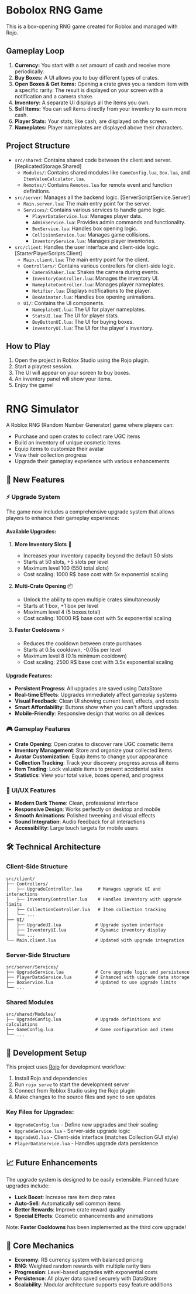 # Bobolox RNG Game

This is a box-opening RNG game created for Roblox and managed with Rojo.

## Gameplay Loop

1.  **Currency:** You start with a set amount of cash and receive more periodically.
2.  **Buy Boxes:** A UI allows you to buy different types of crates.
3.  **Open Boxes & Get Items:** Opening a crate gives you a random item with a specific rarity. The result is displayed on your screen with a notification and a camera shake.
4.  **Inventory:** A separate UI displays all the items you own.
5.  **Sell Items:** You can sell items directly from your inventory to earn more cash.
6.  **Player Stats:** Your stats, like cash, are displayed on the screen.
7.  **Nameplates:** Player nameplates are displayed above their characters.

## Project Structure

-   `src/shared`: Contains shared code between the client and server. [ReplicatedStorage.Shared]
    -   `Modules/`: Contains shared modules like `GameConfig.lua`, `Box.lua`, and `ItemValueCalculator.lua`.
    -   `Remotes/`: Contains `Remotes.lua` for remote event and function definitions.
-   `src/server`: Manages all the backend logic. [ServerScriptService.Server]
    -   `Main.server.lua`: The main entry point for the server.
    -   `Services/`: Contains various services to handle game logic.
        -   `PlayerDataService.lua`: Manages player data.
        -   `AdminService.lua`: Provides admin commands and functionality.
        -   `BoxService.lua`: Handles box opening logic.
        -   `CollisionService.lua`: Manages game collisions.
        -   `InventoryService.lua`: Manages player inventories.
-   `src/client`: Handles the user interface and client-side logic. [StarterPlayerScripts.Client]
    -   `Main.client.lua`: The main entry point for the client.
    -   `Controllers/`: Contains various controllers for client-side logic.
        -   `CameraShaker.lua`: Shakes the camera during events.
        -   `InventoryController.lua`: Manages the inventory UI.
        -   `NameplateController.lua`: Manages player nameplates.
        -   `Notifier.lua`: Displays notifications to the player.
        -   `BoxAnimator.lua`: Handles box opening animations.
    -   `UI/`: Contains the UI components.
        -   `NameplateUI.lua`: The UI for player nameplates.
        -   `StatsUI.lua`: The UI for player stats.
        -   `BuyButtonUI.lua`: The UI for buying boxes.
        -   `InventoryUI.lua`: The UI for the player's inventory.

## How to Play

1.  Open the project in Roblox Studio using the Rojo plugin.
2.  Start a playtest session.
3.  The UI will appear on your screen to buy boxes.
4.  An inventory panel will show your items.
5.  Enjoy the game!

# RNG Simulator

A Roblox RNG (Random Number Generator) game where players can:
- Purchase and open crates to collect rare UGC items
- Build an inventory of unique cosmetic items
- Equip items to customize their avatar
- View their collection progress
- Upgrade their gameplay experience with various enhancements

## 🚀 New Features

### ⚡ Upgrade System
The game now includes a comprehensive upgrade system that allows players to enhance their gameplay experience:

#### Available Upgrades:
1. **More Inventory Slots** 🎒
   - Increases your inventory capacity beyond the default 50 slots
   - Starts at 50 slots, +5 slots per level
   - Maximum level 100 (550 total slots)
   - Cost scaling: 1000 R$ base cost with 5x exponential scaling

2. **Multi-Crate Opening** 📦
   - Unlock the ability to open multiple crates simultaneously
   - Starts at 1 box, +1 box per level
   - Maximum level 4 (5 boxes total)
   - Cost scaling: 10000 R$ base cost with 5x exponential scaling

3. **Faster Cooldowns** ⚡
   - Reduces the cooldown between crate purchases
   - Starts at 0.5s cooldown, -0.05s per level
   - Maximum level 8 (0.1s minimum cooldown)
   - Cost scaling: 2500 R$ base cost with 3.5x exponential scaling

#### Upgrade Features:
- **Persistent Progress**: All upgrades are saved using DataStore
- **Real-time Effects**: Upgrades immediately affect gameplay systems
- **Visual Feedback**: Clean UI showing current level, effects, and costs
- **Smart Affordability**: Buttons show when you can't afford upgrades
- **Mobile-Friendly**: Responsive design that works on all devices

### 🎮 Gameplay Features
- **Crate Opening**: Open crates to discover rare UGC cosmetic items
- **Inventory Management**: Store and organize your collected items
- **Avatar Customization**: Equip items to change your appearance
- **Collection Tracking**: Track your discovery progress across all items
- **Item Trading**: Lock valuable items to prevent accidental sales
- **Statistics**: View your total value, boxes opened, and progress

### 🎨 UI/UX Features
- **Modern Dark Theme**: Clean, professional interface
- **Responsive Design**: Works perfectly on desktop and mobile
- **Smooth Animations**: Polished tweening and visual effects
- **Sound Integration**: Audio feedback for all interactions
- **Accessibility**: Large touch targets for mobile users

## 🛠️ Technical Architecture

### Client-Side Structure
```
src/client/
├── Controllers/
│   ├── UpgradeController.lua      # Manages upgrade UI and interactions
│   ├── InventoryController.lua    # Handles inventory with upgrade limits
│   ├── CollectionController.lua   # Item collection tracking
│   └── ...
├── UI/
│   ├── UpgradeUI.lua             # Upgrade system interface
│   ├── InventoryUI.lua           # Dynamic inventory display
│   └── ...
└── Main.client.lua               # Updated with upgrade integration
```

### Server-Side Structure
```
src/server/Services/
├── UpgradeService.lua            # Core upgrade logic and persistence
├── PlayerDataService.lua         # Enhanced with upgrade data storage
├── BoxService.lua                # Updated to use upgrade limits
└── ...
```

### Shared Modules
```
src/shared/Modules/
├── UpgradeConfig.lua             # Upgrade definitions and calculations
├── GameConfig.lua                # Game configuration and items
└── ...
```

## 🔧 Development Setup

This project uses [Rojo](https://rojo.space/) for development workflow:

1. Install Rojo and dependencies
2. Run `rojo serve` to start the development server
3. Connect from Roblox Studio using the Rojo plugin
4. Make changes to the source files and sync to see updates

### Key Files for Upgrades:
- `UpgradeConfig.lua` - Define new upgrades and their scaling
- `UpgradeService.lua` - Server-side upgrade logic
- `UpgradeUI.lua` - Client-side interface (matches Collection GUI style)
- `PlayerDataService.lua` - Handles upgrade data persistence

## 📈 Future Enhancements

The upgrade system is designed to be easily extensible. Planned future upgrades include:
- **Luck Boost**: Increase rare item drop rates
- **Auto-Sell**: Automatically sell common items
- **Better Rewards**: Improve crate reward quality
- **Special Effects**: Cosmetic enhancements and animations

Note: **Faster Cooldowns** has been implemented as the third core upgrade!

## 🎯 Core Mechanics

- **Economy**: R$ currency system with balanced pricing
- **RNG**: Weighted random rewards with multiple rarity tiers
- **Progression**: Level-based upgrades with exponential costs
- **Persistence**: All player data saved securely with DataStore
- **Scalability**: Modular architecture supports easy feature additions 